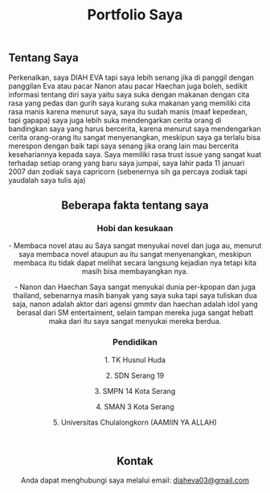 <!DOCTYPE html>
<html lang="id">
<head>
    <meta charset="UTF-8">
    <meta name="viewport" content="width=device-width, initial-scale=1.0">
</head>
<body>

<header>
    <h1>Portfolio Saya</h1>
</header>

<div class="container">
    <div class="section" id="about">
        <h2>Tentang Saya</h2>
        <p>Perkenalkan, saya DIAH EVA tapi saya lebih senang jika di panggil dengan panggilan Eva atau pacar Nanon atau pacar Haechan juga boleh, sedikit informasi tentang diri saya yaitu saya suka dengan makanan dengan cita rasa yang pedas dan gurih saya kurang suka makanan yang memiliki cita rasa manis karena menurut saya, saya itu sudah manis (maaf kepedean, tapi gapapa) saya juga lebih suka mendengarkan cerita orang di bandingkan saya yang harus bercerita, karena menurut saya mendengarkan cerita orang-orang itu sangat menyenangkan, meskipun saya ga terlalu bisa merespon dengan baik tapi saya senang jika orang lain mau bercerita kesehariannya kepada saya. Saya memiliki rasa trust issue yang sangat kuat terhadap setiap orang yang baru saya jumpai, saya lahir pada 11 januari 2007 dan zodiak saya capricorn (sebenernya sih ga percaya zodiak tapi yaudalah saya tulis aja)</p>
    </div> 
<header>
        <h2>Beberapa fakta tentang saya</h2>
        <div class="project">
            <div class="project-item">
                <h3>Hobi dan kesukaan</h3>
                <p>- Membaca novel atau au
                Saya sangat menyukai novel dan juga au, menurut saya membaca novel ataupun au itu sangat menyenangkan, meskipun membaca itu tidak dapat melihat secara langsung kejadian nya tetapi kita masih bisa membayangkan nya.
                </p>
               <p>- Nanon dan Haechan
                Saya sangat menyukai dunia per-kpopan dan juga thailand, sebenarnya masih banyak yang saya suka tapi saya tuliskan dua saja, nanon adalah aktor dari agensi gmmtv dan haechan adalah idol yang berasal dari SM entertaiment, selain tampan mereka juga sangat hebatt maka dari itu saya sangat menyukai mereka berdua.</p>
            </div>
            <div class="project-item">
                <h3>Pendidikan</h3>
               <p>1. TK Husnul Huda</p>
                <p>2. SDN Serang 19</p>
                <p>3. SMPN 14 Kota Serang</p>
                <p>4. SMAN 3 Kota Serang</p>
                <p></p>5. Universitas Chulalongkorn (AAMIIN YA ALLAH)</p>
            </div>
        </div>
</header>
<header>
        <h2>Kontak</h2>
        <p>Anda dapat menghubungi saya melalui email: <a href="mailto:email@example.com">diaheva03@gmail.com</a></p>
</header>

</body>
</html>
